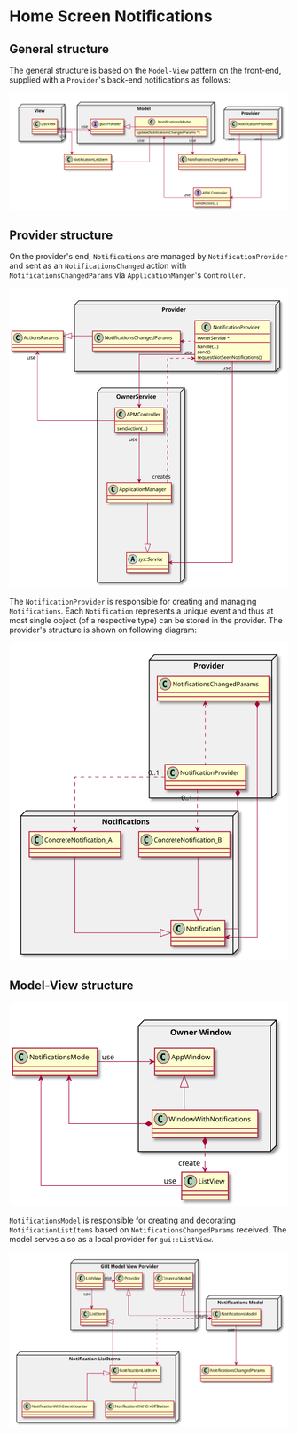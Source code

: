 # Home Screen Notifications

## General structure
The general structure is based on the `Model-View` pattern on the front-end, supplied with a `Provider`'s back-end notifications as follows:

![](./doc/Images/notifications_mvp_general_overview.svg)

## Provider structure

On the provider's end, `Notifications` are managed by `NotificationProvider` and sent as an `NotificationsChanged` action with `NotificationsChangedParams` via `ApplicationManger`'s `Controller`.

![](./doc/Images/notifications_provider_owner_structure.svg)

The `NotificationProvider` is responsible for creating and managing `Notifications`. Each `Notification` represents a unique 
event and thus at most single object (of a respective type) can be stored in the provider. The provider's structure is shown on following diagram:

![](./doc/Images/notifications_provider_structure.svg)

## Model-View structure

![](./doc/Images/notifications_model_owner_structure.svg)

`NotificationsModel` is responsible for creating and decorating `NotificationListItem`s based on `NotificationsChangedParams` received. 
The model serves also as a local provider for `gui::ListView`.

![](./doc/Images/notifications_model_structure.svg)

